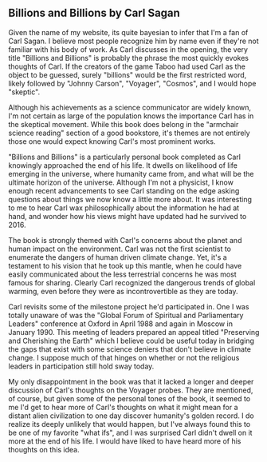 ## Billions and Billions by Carl Sagan

Given the name of my website, its quite bayesian to infer that I'm a fan of Carl Sagan.  I believe most people recognize him by name even if they're not familiar with his body of work.  As Carl discusses in the opening, the very title "Billions and Billions" is probably the phrase the most quickly evokes thoughts of Carl.  If the creators of the game Taboo had used Carl as the object to be guessed, surely "billions" would be the first restricted word, likely followed by "Johnny Carson", "Voyager", "Cosmos", and I would hope "skeptic".

Although his achievements as a science communicator are widely known, I'm not certain as large of the population knows the importance Carl has in the skeptical movement.  While this book does belong in the "armchair science reading" section of a good bookstore, it's themes are not entirely those one would expect knowing Carl's most prominent works.

"Billions and Billions" is a particularly personal book completed as Carl knowingly approached the end of his life.  It dwells on likelihood of life emerging in the universe, where humanity came from, and what will be the ultimate horizon of the universe.  Although I'm not a physicist, I know enough recent advancements to see Carl standing on the edge asking questions about things we now know a little more about.  It was interesting to me to hear Carl wax philosophically about the information he had at hand, and wonder how his views might have updated had he survived to 2016.

The book is strongly themed with Carl's concerns about the planet and human impact on the environment.  Carl was not the first scientist to enumerate the dangers of human driven climate change.  Yet, it's a testament to his vision that he took up this mantle, when he could have easily communicated about the less terrestrial concerns he was most famous for sharing.  Clearly Carl recognized the dangerous trends of global warming, even before they were as incontrovertible as they are today.

Carl revisits some of the milestone project he'd participated in.  One I was totally unaware of was the "Global Forum of Spiritual and Parliamentary Leaders" conference at Oxford in April 1988 and again in Moscow in January 1990.  This meeting of leaders prepared an appeal titled "Preserving and Cherishing the Earth" which I believe could be useful today in bridging the gaps that exist with some science deniers that don't believe in climate change.  I suppose much of that hinges on whether or not the religious leaders in participation still hold sway today.

My only disappointment in the book was that it lacked a longer and deeper discussion of Carl's thoughts on the Voyager probes.  They are mentioned, of course, but given some of the personal tones of the book, it seemed to me I'd get to hear more of Carl's thoughts on what it might mean for a distant alien civilization to one day discover humanity's golden record.  I do realize its deeply unlikely that would happen, but I've always found this to be one of my favorite "what ifs", and I was surprised Carl didn't dwell on it more at the end of his life.  I would have liked to have heard more of his thoughts on this idea.
